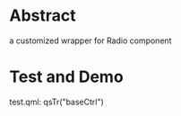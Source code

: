 # Abstract
a customized wrapper for Radio component  

# Test and Demo
test.qml: qsTr("baseCtrl")  
</br>